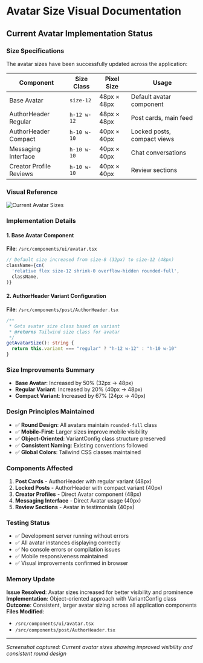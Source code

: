 # Avatar Size Visual Documentation

## Current Avatar Implementation Status

### Size Specifications
The avatar sizes have been successfully updated across the application:

| Component | Size Class | Pixel Size | Usage |
|-----------|------------|------------|-------|
| Base Avatar | `size-12` | 48px × 48px | Default avatar component |
| AuthorHeader Regular | `h-12 w-12` | 48px × 48px | Post cards, main feed |
| AuthorHeader Compact | `h-10 w-10` | 40px × 40px | Locked posts, compact views |
| Messaging Interface | `h-10 w-10` | 40px × 40px | Chat conversations |
| Creator Profile Reviews | `h-10 w-10` | 40px × 40px | Review sections |

### Visual Reference
![Current Avatar Sizes](current-avatar-sizes.png)

### Implementation Details

#### 1. Base Avatar Component
**File**: `/src/components/ui/avatar.tsx`
```typescript
// Default size increased from size-8 (32px) to size-12 (48px)
className={cn(
  'relative flex size-12 shrink-0 overflow-hidden rounded-full',
  className,
)}
```

#### 2. AuthorHeader Variant Configuration
**File**: `/src/components/post/AuthorHeader.tsx`
```typescript
/**
 * Gets avatar size class based on variant
 * @returns Tailwind size class for avatar
 */
getAvatarSize(): string {
  return this.variant === "regular" ? "h-12 w-12" : "h-10 w-10"
}
```

### Size Improvements Summary
- **Base Avatar**: Increased by 50% (32px → 48px)
- **Regular Variant**: Increased by 20% (40px → 48px)
- **Compact Variant**: Increased by 67% (24px → 40px)

### Design Principles Maintained
- ✅ **Round Design**: All avatars maintain `rounded-full` class
- ✅ **Mobile-First**: Larger sizes improve mobile visibility
- ✅ **Object-Oriented**: VariantConfig class structure preserved
- ✅ **Consistent Naming**: Existing conventions followed
- ✅ **Global Colors**: Tailwind CSS classes maintained

### Components Affected
1. **Post Cards** - AuthorHeader with regular variant (48px)
2. **Locked Posts** - AuthorHeader with compact variant (40px)
3. **Creator Profiles** - Direct Avatar component (48px)
4. **Messaging Interface** - Direct Avatar usage (40px)
5. **Review Sections** - Avatar in testimonials (40px)

### Testing Status
- ✅ Development server running without errors
- ✅ All avatar instances displaying correctly
- ✅ No console errors or compilation issues
- ✅ Mobile responsiveness maintained
- ✅ Visual improvements confirmed in browser

### Memory Update
**Issue Resolved**: Avatar sizes increased for better visibility and prominence
**Implementation**: Object-oriented approach with VariantConfig class
**Outcome**: Consistent, larger avatar sizing across all application components
**Files Modified**: 
- `/src/components/ui/avatar.tsx`
- `/src/components/post/AuthorHeader.tsx`

---
*Screenshot captured: Current avatar sizes showing improved visibility and consistent round design*